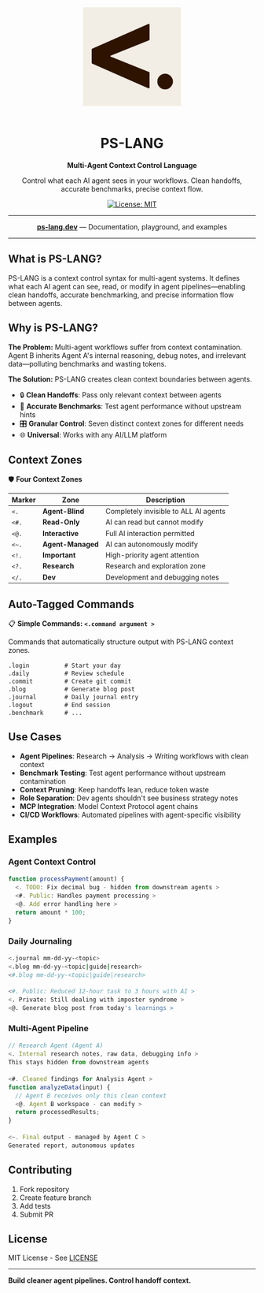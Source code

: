 <div align="center">
  <img src="./ps-lang-logomark.png" alt="PS-LANG Logo" width="200"/>

  <br/>
  <br/>

  # PS-LANG

  **Multi-Agent Context Control Language**

  Control what each AI agent sees in your workflows. Clean handoffs, accurate benchmarks, precise context flow.

  [![License: MIT](https://img.shields.io/badge/License-MIT-blue.svg)](./LICENSE)

  ---

  **[ps-lang.dev](https://ps-lang.dev)** — Documentation, playground, and examples

  ---
</div>

## What is PS-LANG?

PS-LANG is a context control syntax for multi-agent systems. It defines what each AI agent can see, read, or modify in agent pipelines—enabling clean handoffs, accurate benchmarking, and precise information flow between agents.

## Why is PS-LANG?

**The Problem:** Multi-agent workflows suffer from context contamination. Agent B inherits Agent A's internal reasoning, debug notes, and irrelevant data—polluting benchmarks and wasting tokens.

**The Solution:** PS-LANG creates clean context boundaries between agents.

- 🔒 **Clean Handoffs**: Pass only relevant context between agents
- 🎯 **Accurate Benchmarks**: Test agent performance without upstream hints
- 🎛️ **Granular Control**: Seven distinct context zones for different needs
- 🌐 **Universal**: Works with any AI/LLM platform

## Context Zones

🛡️ **Four Context Zones**

| Marker | Zone | Description |
|--------|------|-------------|
| `<.` | **Agent-Blind** | Completely invisible to ALL AI agents |
| `<#.` | **Read-Only** | AI can read but cannot modify |
| `<@.` | **Interactive** | Full AI interaction permitted |
| `<~.` | **Agent-Managed** | AI can autonomously modify |
| `<!.` | **Important** | High-priority agent attention |
| `<?.` | **Research** | Research and exploration zone |
| `</.` | **Dev** | Development and debugging notes |

## Auto-Tagged Commands

📋 **Simple Commands: `<.command argument >`**

Commands that automatically structure output with PS-LANG context zones.

```
.login          # Start your day
.daily          # Review schedule
.commit         # Create git commit
.blog           # Generate blog post
.journal        # Daily journal entry
.logout         # End session
.benchmark      # ...
```

## Use Cases

- **Agent Pipelines**: Research → Analysis → Writing workflows with clean context
- **Benchmark Testing**: Test agent performance without upstream contamination
- **Context Pruning**: Keep handoffs lean, reduce token waste
- **Role Separation**: Dev agents shouldn't see business strategy notes
- **MCP Integration**: Model Context Protocol agent chains
- **CI/CD Workflows**: Automated pipelines with agent-specific visibility

## Examples

### Agent Context Control

```javascript
function processPayment(amount) {
  <. TODO: Fix decimal bug - hidden from downstream agents >
  <#. Public: Handles payment processing >
  <@. Add error handling here >
  return amount * 100;
}
```

### Daily Journaling

```bash
<.journal mm-dd-yy-<topic>
<.blog mm-dd-yy-<topic|guide|research>
<#.blog mm-dd-yy-<topic|guide|research>

<#. Public: Reduced 12-hour task to 3 hours with AI >
<. Private: Still dealing with imposter syndrome >
<@. Generate blog post from today's learnings >
```

### Multi-Agent Pipeline

```javascript
// Research Agent (Agent A)
<. Internal research notes, raw data, debugging info >
This stays hidden from downstream agents

<#. Cleaned findings for Analysis Agent >
function analyzeData(input) {
  // Agent B receives only this clean context
  <@. Agent B workspace - can modify >
  return processedResults;
}

<~. Final output - managed by Agent C >
Generated report, autonomous updates
```

## Contributing

1. Fork repository
2. Create feature branch
3. Add tests
4. Submit PR

## License

MIT License - See [LICENSE](./LICENSE)

---

**Build cleaner agent pipelines. Control handoff context.**